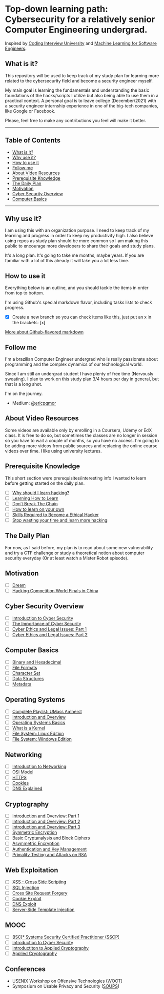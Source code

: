 # Top-down learning path: Cybersecurity for a relatively senior Computer Engineering undergrad.

Inspired by [Coding Interview University](https://github.com/jwasham/coding-interview-university) and [Machine Learning for Software Engineers](https://github.com/ZuzooVn/machine-learning-for-software-engineers).

## What is it?

This repository will be used to keep track of my study plan for learning more related to the cybersecurity field and become a security engineer myself.

My main goal is learning the fundamentals and understanding the basic foundations of the hacks/scripts I utilize but also being able to use them in a practical context. A personal goal is to leave college (December/2021) with a security engineer internship experience in one of the big-tech companies, like Google or Facebook.

Please, feel free to make any contributions you feel will make it better.

---

## Table of Contents

- [What is it?](#what-is-it)
- [Why use it?](#why-use-it)
- [How to use it](#how-to-use-it)
- [Follow me](#follow-me)
- [About Video Resources](#about-video-resources)
- [Prerequisite Knowledge](#prerequisite-knowledge)
- [The Daily Plan](#the-daily-plan)
- [Motivation](#motivation)
- [Cyber Security Overview](#cyber-security-overview)
- [Computer Basics](#computer-basics)

---

## Why use it?

I am using this with an organization purpose. I need to keep track of my learning and progress in order to keep my productivity high. I also believe using repos as study plan should be more common so I am making this public to encourage more developers to share their goals and study plans.

 It's a long plan. It's going to take me months, maybe years. If you are familiar with a lot of this already it will take you a lot less time.

## How to use it
Everything below is an outline, and you should tackle the items in order from top to bottom.

I'm using Github's special markdown flavor, including tasks lists to check progress.

- [x] Create a new branch so you can check items like this, just put an x in the brackets: [x]

[More about Github-flavored markdown](https://guides.github.com/features/mastering-markdown/#GitHub-flavored-markdown)

## Follow me
I'm a brazilian Computer Engineer undergrad who is really passionate about programming and the complex dynamics of our technological world.

Since I am still an undergrad student I have plenty of free time (Nervously sweating). I plan to work on this study plan 3/4 hours per day in general, but that is a long shot.

I'm on the journey.

- Medium: [@ericpqmor](https://medium.com/@ericpqmor)

## About Video Resources

Some videos are available only by enrolling in a Coursera, Udemy or EdX class. It is free to do so, but sometimes the classes
are no longer in session so you have to wait a couple of months, so you have no access. I'm going to be adding more videos
from public sources and replacing the online course videos over time. I like using university lectures.

## Prerequisite Knowledge

This short section were prerequisites/interesting info I wanted to learn before getting started on the daily plan.

- [ ] [Why should I learn hacking?](https://www.quora.com/Why-should-I-learn-hacking)
- [ ] [Learning How to Learn](https://www.coursera.org/learn/learning-how-to-learn)
- [ ] [Don’t Break The Chain](http://lifehacker.com/281626/jerry-seinfelds-productivity-secret)
- [ ] [How to learn on your own](https://metacademy.org/roadmaps/rgrosse/learn_on_your_own)
- [ ] [Skills Required to Become a Ethical Hacker](https://www.guru99.com/skills-required-become-ethical-hacker.html)
- [ ] [Stop wasting your time and learn more hacking](https://www.youtube.com/watch?v=AMMOErxtahk&feature=youtu.be)

## The Daily Plan

For now, as I said before, my plan is to read about some new vulnerability and try a CTF challenge or study a theoretical notion about computer security everyday (Or at least watch a Mister Robot episode).

## Motivation
- [ ] [Dream](https://www.youtube.com/watch?v=g-jwWYX7Jlo)
- [ ] [Hacking Competition World Finals in China](https://www.youtube.com/watch?v=2S_TXaGYD8E)

## Cyber Security Overview
- [ ] [Introduction to Cyber Security](https://www.youtube.com/watch?v=RRUfHVwKbgg)
- [ ] [The Importance of Cyber Security](https://www.youtube.com/watch?v=YC1rMqAJygs)
- [ ] [Cyber Ethics and Legal Issues: Part 1](https://www.youtube.com/watch?v=aFbiXEKwLgo)
- [ ] [Cyber Ethics and Legal Issues: Part 2](https://www.youtube.com/watch?v=qDtGQyc2IWg)

## Computer Basics
- [ ] [Binary and Hexadecimal](https://www.youtube.com/watch?v=_oaBT-TndCs)
- [ ] [File Formats](https://www.youtube.com/watch?v=wUE8zVvvqkg)
- [ ] [Character Set](https://youtu.be/MijmeoH9LT4)
- [ ] [Data Structures](https://youtu.be/cOfhwxirhUE)
- [ ] [Metadata](https://youtu.be/-0vc6LeVa14)

## Operating Systems
- [ ] [Complete Playlist: UMass Amherst](https://www.youtube.com/watch?v=dv4mXBsv6TI&list=PLacuG5pysFbDQU8kKxbUh4K5c1iL5_k7k)
- [ ] [Introduction and Overview](https://youtu.be/5AjReRMoG3Y)
- [ ] [Operating Systems Basics](https://youtu.be/9GDX-IyZ_C8)
- [ ] [What is a Kernel](https://youtu.be/7HatJ1t-iQQ)
- [ ] [File System: Linux Edition](https://youtu.be/9dS6zadm33U)
- [ ] [File System: Windows Edition](https://youtu.be/nqSean8OiZE)

## Networking
- [ ] [Introduction to Networking](https://youtu.be/N4J5ASp9Z8U)
- [ ] [OSI Model](https://youtu.be/lSK1d8fZyEw)
- [ ] [HTTPS](https://youtu.be/earzZpX-PiY)
- [ ] [Cookies](https://youtu.be/I01XMRo2ESg)
- [ ] [DNS Explained](https://youtu.be/72snZctFFtA)

## Cryptography
- [ ] [Introduction and Overview: Part 1](https://youtu.be/KcqOeDwIuBQ)
- [ ] [Introduction and Overview: Part 2](https://youtu.be/bXXiNH7tDwE)
- [ ] [Introduction and Overview: Part 3](https://youtu.be/X5oBlffSWs8)
- [ ] [Symmetric Encryption](https://youtu.be/NHz_Bb86pxg)
- [ ] [Basic Cryptanalysis and Block Ciphers](https://youtu.be/qWMxsstL9ag)
- [ ] [Asymmetric Encryption](https://youtu.be/hOjk-NaYK_w)
- [ ] [Authentication and Key Management](https://youtu.be/NOm2fs4rknQ)
- [ ] [Primality Testing and Attacks on RSA](https://personal.utdallas.edu/~muratk/courses/crypto07_files/rsa-attacks.pdf)

## Web Exploitation
- [ ] [XSS - Cross Side Scripting](https://youtu.be/DkjvXrxdImk)
- [ ] [SQL Injection](https://youtu.be/z5Qlnm_4j2g)
- [ ] [Cross Site Request Forgery](https://youtu.be/vRBihr41JTo)
- [ ] [Cookie Exploit](https://youtu.be/Nv6CPs_j7hc)
- [ ] [DNS Exploit](https://youtu.be/leTiP1s6RCk)
- [ ] [Server-Side Template Injection](https://portswigger.net/blog/server-side-template-injection)

## MOOC
- [ ] [(ISC)² Systems Security Certified Practitioner (SSCP)](https://www.coursera.org/specializations/sscp-training)
- [ ] [Introduction to Cyber Security](https://www.coursera.org/specializations/intro-cyber-security)
- [ ] [Introductiton to Applied Cryptography](https://www.coursera.org/specializations/introduction-applied-cryptography)
- [ ] [Applied Cryptography](https://www.coursera.org/specializations/applied-crypto)

## Conferences
- USENIX Workshop on Offensive Technologies ([WOOT](https://www.usenix.org/conference/woot19))
- Symposium on Usable Privacy and Security ([SOUPS](https://www.usenix.org/conference/soups2019)) 
